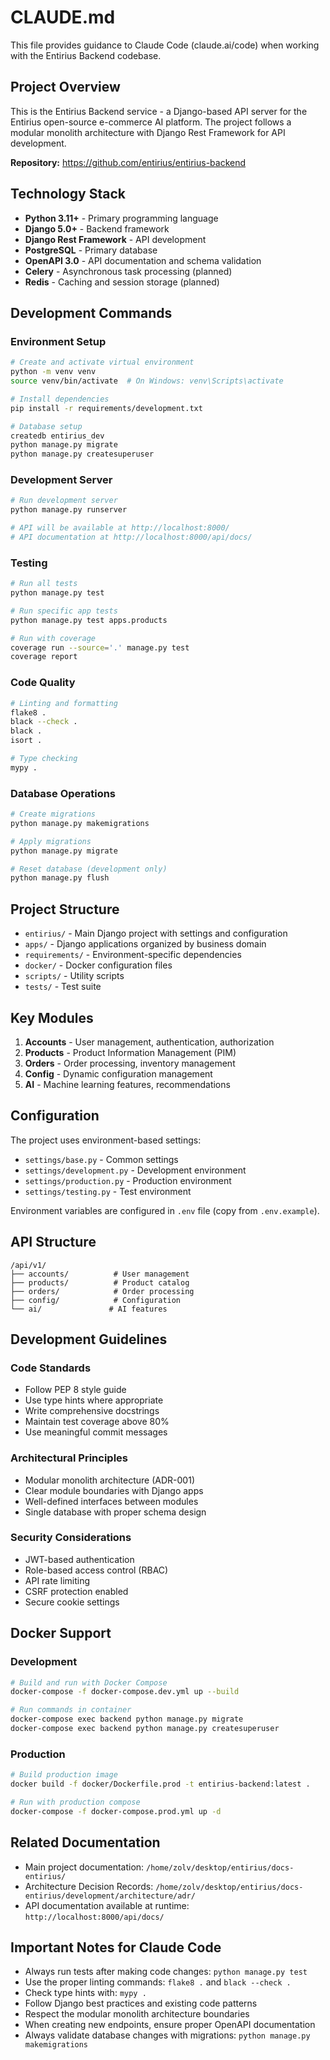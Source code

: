 # CLAUDE.md

This file provides guidance to Claude Code (claude.ai/code) when working with the Entirius Backend codebase.

## Project Overview

This is the Entirius Backend service - a Django-based API server for the Entirius open-source e-commerce AI platform. The project follows a modular monolith architecture with Django Rest Framework for API development.

**Repository:** https://github.com/entirius/entirius-backend

## Technology Stack

- **Python 3.11+** - Primary programming language
- **Django 5.0+** - Backend framework
- **Django Rest Framework** - API development
- **PostgreSQL** - Primary database
- **OpenAPI 3.0** - API documentation and schema validation
- **Celery** - Asynchronous task processing (planned)
- **Redis** - Caching and session storage (planned)

## Development Commands

### Environment Setup
```bash
# Create and activate virtual environment
python -m venv venv
source venv/bin/activate  # On Windows: venv\Scripts\activate

# Install dependencies
pip install -r requirements/development.txt

# Database setup
createdb entirius_dev
python manage.py migrate
python manage.py createsuperuser
```

### Development Server
```bash
# Run development server
python manage.py runserver

# API will be available at http://localhost:8000/
# API documentation at http://localhost:8000/api/docs/
```

### Testing
```bash
# Run all tests
python manage.py test

# Run specific app tests
python manage.py test apps.products

# Run with coverage
coverage run --source='.' manage.py test
coverage report
```

### Code Quality
```bash
# Linting and formatting
flake8 .
black --check .
black .
isort .

# Type checking
mypy .
```

### Database Operations
```bash
# Create migrations
python manage.py makemigrations

# Apply migrations
python manage.py migrate

# Reset database (development only)
python manage.py flush
```

## Project Structure

- `entirius/` - Main Django project with settings and configuration
- `apps/` - Django applications organized by business domain
- `requirements/` - Environment-specific dependencies
- `docker/` - Docker configuration files
- `scripts/` - Utility scripts
- `tests/` - Test suite

## Key Modules

1. **Accounts** - User management, authentication, authorization
2. **Products** - Product Information Management (PIM)
3. **Orders** - Order processing, inventory management
4. **Config** - Dynamic configuration management
5. **AI** - Machine learning features, recommendations

## Configuration

The project uses environment-based settings:
- `settings/base.py` - Common settings
- `settings/development.py` - Development environment
- `settings/production.py` - Production environment
- `settings/testing.py` - Test environment

Environment variables are configured in `.env` file (copy from `.env.example`).

## API Structure

```
/api/v1/
├── accounts/          # User management
├── products/          # Product catalog
├── orders/            # Order processing
├── config/            # Configuration
└── ai/               # AI features
```

## Development Guidelines

### Code Standards
- Follow PEP 8 style guide
- Use type hints where appropriate
- Write comprehensive docstrings
- Maintain test coverage above 80%
- Use meaningful commit messages

### Architectural Principles
- Modular monolith architecture (ADR-001)
- Clear module boundaries with Django apps
- Well-defined interfaces between modules
- Single database with proper schema design

### Security Considerations
- JWT-based authentication
- Role-based access control (RBAC)
- API rate limiting
- CSRF protection enabled
- Secure cookie settings

## Docker Support

### Development
```bash
# Build and run with Docker Compose
docker-compose -f docker-compose.dev.yml up --build

# Run commands in container
docker-compose exec backend python manage.py migrate
docker-compose exec backend python manage.py createsuperuser
```

### Production
```bash
# Build production image
docker build -f docker/Dockerfile.prod -t entirius-backend:latest .

# Run with production compose
docker-compose -f docker-compose.prod.yml up -d
```

## Related Documentation

- Main project documentation: `/home/zolv/desktop/entirius/docs-entirius/`
- Architecture Decision Records: `/home/zolv/desktop/entirius/docs-entirius/development/architecture/adr/`
- API documentation available at runtime: `http://localhost:8000/api/docs/`

## Important Notes for Claude Code

- Always run tests after making code changes: `python manage.py test`
- Use the proper linting commands: `flake8 .` and `black --check .`
- Check type hints with: `mypy .`
- Follow Django best practices and existing code patterns
- Respect the modular monolith architecture boundaries
- When creating new endpoints, ensure proper OpenAPI documentation
- Always validate database changes with migrations: `python manage.py makemigrations`